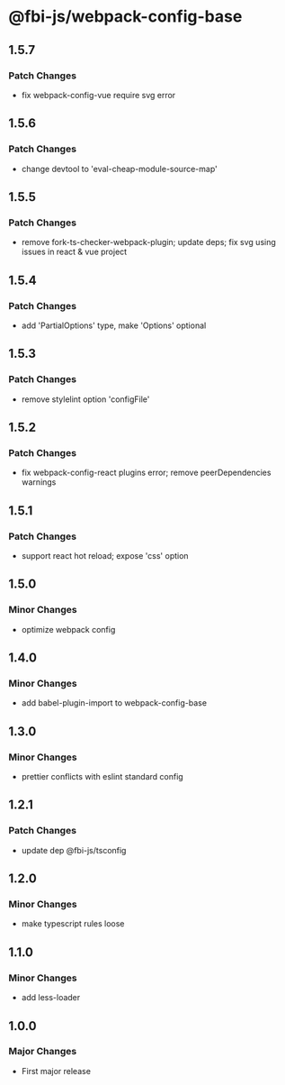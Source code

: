 # @fbi-js/webpack-config-base

## 1.5.7

### Patch Changes

- fix webpack-config-vue require svg error

## 1.5.6

### Patch Changes

- change devtool to 'eval-cheap-module-source-map'

## 1.5.5

### Patch Changes

- remove fork-ts-checker-webpack-plugin; update deps; fix svg using issues in react & vue project

## 1.5.4

### Patch Changes

- add 'PartialOptions' type, make 'Options' optional

## 1.5.3

### Patch Changes

- remove stylelint option 'configFile'

## 1.5.2

### Patch Changes

- fix webpack-config-react plugins error; remove peerDependencies warnings

## 1.5.1

### Patch Changes

- support react hot reload; expose 'css' option

## 1.5.0

### Minor Changes

- optimize webpack config

## 1.4.0

### Minor Changes

- add babel-plugin-import to webpack-config-base

## 1.3.0

### Minor Changes

- prettier conflicts with eslint standard config

## 1.2.1

### Patch Changes

- update dep @fbi-js/tsconfig

## 1.2.0

### Minor Changes

- make typescript rules loose

## 1.1.0

### Minor Changes

- add less-loader

## 1.0.0

### Major Changes

- First major release
